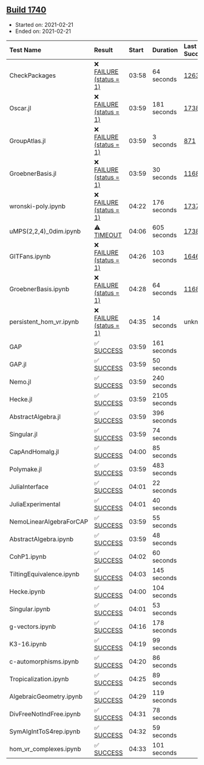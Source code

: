 ## [Build 1740](https://oscarci.mathematik.uni-kl.de/job/oscar-stable/1740/)

* Started on: 2021-02-21
* Ended on: 2021-02-21

| Test Name    | Result | Start | Duration | Last Success | First Failure |
|:-------------|:-------|:------|:---------|:-------------|:--------------|
| CheckPackages | ❌ [FAILURE (status = 1)](https://oscarci.mathematik.uni-kl.de/job/oscar-stable/1740/artifact/logs/build-1740/CheckPackages.log) | 03:58 | 64 seconds | [1263](https://oscarci.mathematik.uni-kl.de/job/oscar-stable/1263/) | [1264](https://oscarci.mathematik.uni-kl.de/job/oscar-stable/1264/) |
| Oscar.jl | ❌ [FAILURE (status = 1)](https://oscarci.mathematik.uni-kl.de/job/oscar-stable/1740/artifact/logs/build-1740/Oscar.jl.log) | 03:59 | 181 seconds | [1738](https://oscarci.mathematik.uni-kl.de/job/oscar-stable/1738/) | [1740](https://oscarci.mathematik.uni-kl.de/job/oscar-stable/1740/) |
| GroupAtlas.jl | ❌ [FAILURE (status = 1)](https://oscarci.mathematik.uni-kl.de/job/oscar-stable/1740/artifact/logs/build-1740/GroupAtlas.jl.log) | 03:59 | 3 seconds | [871](https://oscarci.mathematik.uni-kl.de/job/oscar-stable/871/) | [872](https://oscarci.mathematik.uni-kl.de/job/oscar-stable/872/) |
| GroebnerBasis.jl | ❌ [FAILURE (status = 1)](https://oscarci.mathematik.uni-kl.de/job/oscar-stable/1740/artifact/logs/build-1740/GroebnerBasis.jl.log) | 03:59 | 30 seconds | [1168](https://oscarci.mathematik.uni-kl.de/job/oscar-stable/1168/) | [1169](https://oscarci.mathematik.uni-kl.de/job/oscar-stable/1169/) |
| wronski-poly.ipynb | ❌ [FAILURE (status = 1)](https://oscarci.mathematik.uni-kl.de/job/oscar-stable/1740/artifact/logs/build-1740/wronski-poly.ipynb.log) | 04:22 | 176 seconds | [1737](https://oscarci.mathematik.uni-kl.de/job/oscar-stable/1737/) | [1738](https://oscarci.mathematik.uni-kl.de/job/oscar-stable/1738/) |
| uMPS(2,2,4)_0dim.ipynb | ⚠ [TIMEOUT](https://oscarci.mathematik.uni-kl.de/job/oscar-stable/1740/artifact/logs/build-1740/uMPS-2-2-4-_0dim.ipynb.log) | 04:06 | 605 seconds | [1738](https://oscarci.mathematik.uni-kl.de/job/oscar-stable/1738/) | [1740](https://oscarci.mathematik.uni-kl.de/job/oscar-stable/1740/) |
| GITFans.ipynb | ❌ [FAILURE (status = 1)](https://oscarci.mathematik.uni-kl.de/job/oscar-stable/1740/artifact/logs/build-1740/GITFans.ipynb.log) | 04:26 | 103 seconds | [1646](https://oscarci.mathematik.uni-kl.de/job/oscar-stable/1646/) | [1647](https://oscarci.mathematik.uni-kl.de/job/oscar-stable/1647/) |
| GroebnerBasis.ipynb | ❌ [FAILURE (status = 1)](https://oscarci.mathematik.uni-kl.de/job/oscar-stable/1740/artifact/logs/build-1740/GroebnerBasis.ipynb.log) | 04:28 | 64 seconds | [1168](https://oscarci.mathematik.uni-kl.de/job/oscar-stable/1168/) | [1169](https://oscarci.mathematik.uni-kl.de/job/oscar-stable/1169/) |
| persistent_hom_vr.ipynb | ❌ [FAILURE (status = 1)](https://oscarci.mathematik.uni-kl.de/job/oscar-stable/1740/artifact/logs/build-1740/persistent_hom_vr.ipynb.log) | 04:35 | 14 seconds | unknown | unknown |
| GAP | ✅ [SUCCESS](https://oscarci.mathematik.uni-kl.de/job/oscar-stable/1740/artifact/logs/build-1740/GAP.log) | 03:59 | 161 seconds |  |  |
| GAP.jl | ✅ [SUCCESS](https://oscarci.mathematik.uni-kl.de/job/oscar-stable/1740/artifact/logs/build-1740/GAP.jl.log) | 03:59 | 50 seconds |  |  |
| Nemo.jl | ✅ [SUCCESS](https://oscarci.mathematik.uni-kl.de/job/oscar-stable/1740/artifact/logs/build-1740/Nemo.jl.log) | 03:59 | 240 seconds |  |  |
| Hecke.jl | ✅ [SUCCESS](https://oscarci.mathematik.uni-kl.de/job/oscar-stable/1740/artifact/logs/build-1740/Hecke.jl.log) | 03:59 | 2105 seconds |  |  |
| AbstractAlgebra.jl | ✅ [SUCCESS](https://oscarci.mathematik.uni-kl.de/job/oscar-stable/1740/artifact/logs/build-1740/AbstractAlgebra.jl.log) | 03:59 | 396 seconds |  |  |
| Singular.jl | ✅ [SUCCESS](https://oscarci.mathematik.uni-kl.de/job/oscar-stable/1740/artifact/logs/build-1740/Singular.jl.log) | 03:59 | 74 seconds |  |  |
| CapAndHomalg.jl | ✅ [SUCCESS](https://oscarci.mathematik.uni-kl.de/job/oscar-stable/1740/artifact/logs/build-1740/CapAndHomalg.jl.log) | 04:00 | 85 seconds |  |  |
| Polymake.jl | ✅ [SUCCESS](https://oscarci.mathematik.uni-kl.de/job/oscar-stable/1740/artifact/logs/build-1740/Polymake.jl.log) | 03:59 | 483 seconds |  |  |
| JuliaInterface | ✅ [SUCCESS](https://oscarci.mathematik.uni-kl.de/job/oscar-stable/1740/artifact/logs/build-1740/JuliaInterface.log) | 04:01 | 22 seconds |  |  |
| JuliaExperimental | ✅ [SUCCESS](https://oscarci.mathematik.uni-kl.de/job/oscar-stable/1740/artifact/logs/build-1740/JuliaExperimental.log) | 04:01 | 40 seconds |  |  |
| NemoLinearAlgebraForCAP | ✅ [SUCCESS](https://oscarci.mathematik.uni-kl.de/job/oscar-stable/1740/artifact/logs/build-1740/NemoLinearAlgebraForCAP.log) | 03:59 | 55 seconds |  |  |
| AbstractAlgebra.ipynb | ✅ [SUCCESS](https://oscarci.mathematik.uni-kl.de/job/oscar-stable/1740/artifact/logs/build-1740/AbstractAlgebra.ipynb.log) | 03:59 | 48 seconds |  |  |
| CohP1.ipynb | ✅ [SUCCESS](https://oscarci.mathematik.uni-kl.de/job/oscar-stable/1740/artifact/logs/build-1740/CohP1.ipynb.log) | 04:02 | 60 seconds |  |  |
| TiltingEquivalence.ipynb | ✅ [SUCCESS](https://oscarci.mathematik.uni-kl.de/job/oscar-stable/1740/artifact/logs/build-1740/TiltingEquivalence.ipynb.log) | 04:03 | 145 seconds |  |  |
| Hecke.ipynb | ✅ [SUCCESS](https://oscarci.mathematik.uni-kl.de/job/oscar-stable/1740/artifact/logs/build-1740/Hecke.ipynb.log) | 04:00 | 104 seconds |  |  |
| Singular.ipynb | ✅ [SUCCESS](https://oscarci.mathematik.uni-kl.de/job/oscar-stable/1740/artifact/logs/build-1740/Singular.ipynb.log) | 04:01 | 53 seconds |  |  |
| g-vectors.ipynb | ✅ [SUCCESS](https://oscarci.mathematik.uni-kl.de/job/oscar-stable/1740/artifact/logs/build-1740/g-vectors.ipynb.log) | 04:16 | 178 seconds |  |  |
| K3-16.ipynb | ✅ [SUCCESS](https://oscarci.mathematik.uni-kl.de/job/oscar-stable/1740/artifact/logs/build-1740/K3-16.ipynb.log) | 04:19 | 99 seconds |  |  |
| c-automorphisms.ipynb | ✅ [SUCCESS](https://oscarci.mathematik.uni-kl.de/job/oscar-stable/1740/artifact/logs/build-1740/c-automorphisms.ipynb.log) | 04:20 | 86 seconds |  |  |
| Tropicalization.ipynb | ✅ [SUCCESS](https://oscarci.mathematik.uni-kl.de/job/oscar-stable/1740/artifact/logs/build-1740/Tropicalization.ipynb.log) | 04:25 | 89 seconds |  |  |
| AlgebraicGeometry.ipynb | ✅ [SUCCESS](https://oscarci.mathematik.uni-kl.de/job/oscar-stable/1740/artifact/logs/build-1740/AlgebraicGeometry.ipynb.log) | 04:29 | 119 seconds |  |  |
| DivFreeNotIndFree.ipynb | ✅ [SUCCESS](https://oscarci.mathematik.uni-kl.de/job/oscar-stable/1740/artifact/logs/build-1740/DivFreeNotIndFree.ipynb.log) | 04:31 | 78 seconds |  |  |
| SymAlgIntToS4rep.ipynb | ✅ [SUCCESS](https://oscarci.mathematik.uni-kl.de/job/oscar-stable/1740/artifact/logs/build-1740/SymAlgIntToS4rep.ipynb.log) | 04:32 | 59 seconds |  |  |
| hom_vr_complexes.ipynb | ✅ [SUCCESS](https://oscarci.mathematik.uni-kl.de/job/oscar-stable/1740/artifact/logs/build-1740/hom_vr_complexes.ipynb.log) | 04:33 | 101 seconds |  |  |
